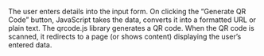 The user enters details into the input form.
On clicking the “Generate QR Code” button, JavaScript takes the data, converts it into a formatted URL or plain text.
The qrcode.js library generates a QR code.
When the QR code is scanned, it redirects to a page (or shows content) displaying the user’s entered data.
